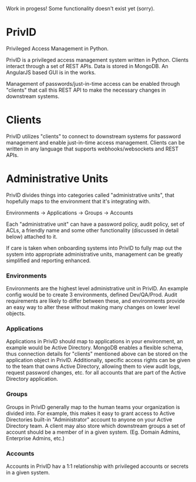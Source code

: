 Work in progess! Some functionality doesn't exist yet (sorry).

# PrivID
Privileged Access Management in Python.

PrivID is a privileged access management system written in Python. Clients interact through a set of REST APIs. Data is stored in MongoDB. An AngularJS based GUI is in the works.

Management of passwords/just-in-time access can be enabled through "clients" that call this REST API to make the necessary changes in downstream systems.

# Clients

PrivID utilizes "clients" to connect to downstream systems for password management and enable just-in-time access management. Clients can be written in any language that supports webhooks/websockets and REST APIs.

# Administrative Units

PrivID divides things into categories called "administrative units", that hopefully maps to the environment that it's integrating with.

Environments -> Applications -> Groups -> Accounts
  
 Each "administrative unit" can have a password policy, audit policy, set of ACLs, a friendly name and some other functionality (discussed in detail below) attached to it.
 
 If care is taken when onboarding systems into PrivID to fully map out the system into appropriate administrative units, management can be greatly simplified and reporting enhanced.
 
 ### Environments
 
 Environments are the highest level administrative unit in PrivID. An example config would be to create 3 environments, defined Dev/QA/Prod. Audit requirements are likely to differ between these, and environments provide an easy way to alter these without making many changes on lower level objects.
 
 ### Applications
 
 Applications in PrivID should map to applications in your environment, an example would be Active Directory. MongoDB enables a flexible schema, thus connection details for "clients" mentioned above can be stored on the application object in PrivID. Additionally, specific access rights can be given to the team that owns Active Directory, allowing them to view audit logs, request password changes, etc. for all accounts that are part of the Active Directory application.
 
 ### Groups
 
 Groups in PrivID generally map to the human teams your organization is divided into. For example, this makes it easy to grant access to Active Directories built-in "Administrator" account to anyone on your Active Directory team. A client may also store which downstream groups a set of account should be a member of in a given system. (Eg. Domain Admins, Enterprise Admins, etc.)
 
 ### Accounts
 
 Accounts in PrivID hav a 1:1 relationship with privileged accounts or secrets in a given system.
